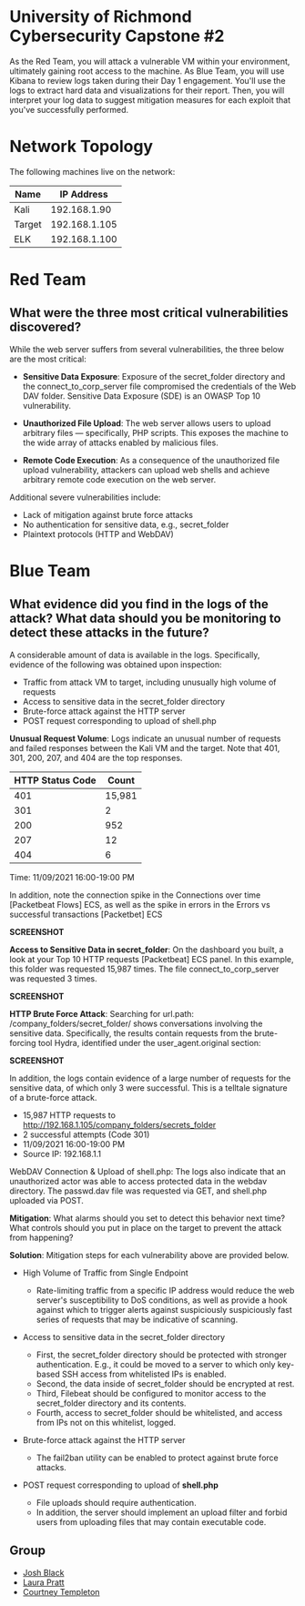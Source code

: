 # University of Richmond Cybersecurity Capstone #2

As the Red Team, you will attack a vulnerable VM within your environment, ultimately gaining root access to the machine. As Blue Team, you will use Kibana to review logs taken during their Day 1 engagement. You'll use the logs to extract hard data and visualizations for their report. Then, you will interpret your log data to suggest mitigation measures for each exploit that you've successfully performed.

# Network Topology

The following machines live on the network:

| **Name**     | **IP Address** |
|----------|------------|
| Kali    |  192.168.1.90  |
| Target    | 192.168.1.105   |
|ELK | 192.168.1.100   |


# Red Team
## What were the three most critical vulnerabilities discovered?

While the web server suffers from several vulnerabilities, the three below are the most critical:

  - **Sensitive Data Exposure**: Exposure of the secret_folder directory and the connect_to_corp_server file compromised the credentials of the Web DAV folder. Sensitive Data Exposure (SDE) is an OWASP Top 10 vulnerability.

  - **Unauthorized File Upload**: The web server allows users to upload arbitrary files — specifically, PHP scripts. This exposes the machine to the wide array of attacks enabled by malicious files.

  - **Remote Code Execution**: As a consequence of the unauthorized file upload vulnerability, attackers can upload web shells and achieve arbitrary remote code execution on the web server.

Additional severe vulnerabilities include:

  - Lack of mitigation against brute force attacks
  - No authentication for sensitive data, e.g., secret_folder
  - Plaintext protocols (HTTP and WebDAV)

# Blue Team
## What evidence did you find in the logs of the attack? What data should you be monitoring to detect these attacks in the future?

A considerable amount of data is available in the logs. Specifically, evidence of the following was obtained upon inspection:

  - Traffic from attack VM to target, including unusually high volume of requests
  - Access to sensitive data in the secret_folder directory
  - Brute-force attack against the HTTP server
  - POST request corresponding to upload of shell.php

**Unusual Request Volume**: Logs indicate an unusual number of requests and failed responses between the Kali VM and the target. Note that 401, 301, 200, 207, and 404 are the top responses.

| HTTP Status Code     | Count |
|----------|------------|
| 401    |  15,981  |
| 301    | 2   |
|200  | 952  |
| 207    | 12   |
|404  | 6  |

Time: 11/09/2021  16:00-19:00 PM

In addition, note the connection spike in the Connections over time [Packetbeat Flows] ECS, as well as the spike in errors in the Errors vs successful transactions [Packetbet] ECS

**SCREENSHOT**

**Access to Sensitive Data in secret_folder**: On the dashboard you built, a look at your Top 10 HTTP requests [Packetbeat] ECS panel. In this example, this folder was requested 15,987 times. The file connect_to_corp_server was requested 3 times.

**SCREENSHOT**

**HTTP Brute Force Attack**: Searching for url.path: /company_folders/secret_folder/ shows conversations involving the sensitive data. Specifically, the results contain requests from the brute-forcing tool Hydra, identified under the user_agent.original section:

**SCREENSHOT**

In addition, the logs contain evidence of a large number of requests for the sensitive data, of which only 3 were successful. This is a telltale signature of a brute-force attack. 

  - 15,987 HTTP requests to http://192.168.1.105/company_folders/secrets_folder
  - 2 successful attempts (Code 301)
  - 11/09/2021  16:00-19:00 PM
  - Source IP: 192.168.1.1

WebDAV Connection & Upload of shell.php: The logs also indicate that an unauthorized actor was able to access protected data in the webdav directory. The passwd.dav file was requested via GET, and shell.php uploaded via POST.

**Mitigation**: What alarms should you set to detect this behavior next time? What controls should you put in place on the target to prevent the attack from happening?

**Solution**: Mitigation steps for each vulnerability above are provided below.

  * High Volume of Traffic from Single Endpoint

    * Rate-limiting traffic from a specific IP address would reduce the web server's susceptibility to DoS conditions, as well as provide a hook against which to trigger alerts against suspiciously suspiciously fast series of requests that may be indicative of scanning.

  * Access to sensitive data in the secret_folder directory

    * First, the secret_folder directory should be protected with stronger authentication. E.g., it could be moved to a server to which only key-based SSH access from whitelisted IPs is enabled.
    * Second, the data inside of secret_folder should be encrypted at rest.
    * Third, Filebeat should be configured to monitor access to the secret_folder directory and its contents.
    * Fourth, access to secret_folder should be whitelisted, and access from IPs not on this whitelist, logged.

  * Brute-force attack against the HTTP server

    * The fail2ban utility can be enabled to protect against brute force attacks.

  * POST request corresponding to upload of **shell.php**

    * File uploads should require authentication.
    * In addition, the server should implement an upload filter and forbid users from uploading files that may contain executable code.




## Group
- [Josh Black](https://github.com/joshblack07)
- [Laura Pratt](https://github.com/laurapratt87)
- [Courtney Templeton](https://github.com/cltempleton1127)
